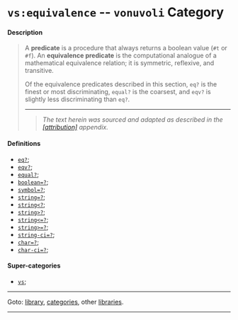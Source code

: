 

<a id='category__vonuvoli__vs_3a_equivalence'></a>

# `vs:equivalence` -- `vonuvoli` Category


<a id='category__vonuvoli__vs_3a_equivalence__description'></a>

#### Description

> A **predicate** is a procedure that always returns a boolean
> value (`#t` or `#f`).  An **equivalence predicate** is
> the computational analogue of a mathematical equivalence relation; it is
> symmetric, reflexive, and transitive.
> 
> Of the equivalence predicates
> described in this section, `eq?` is the finest or most
> discriminating, `equal?` is the coarsest, and `eqv?` is
> slightly less discriminating than `eq?`.
> 
> 
> ----
> > *The text herein was sourced and adapted as described in the [[attribution]](#errors) appendix.*


<a id='category__vonuvoli__vs_3a_equivalence__definitions'></a>

#### Definitions

 * [`eq?`](../../r7rs/definitions/eq_3f.md#definition__r7rs__eq_3f);
 * [`eqv?`](../../r7rs/definitions/eqv_3f.md#definition__r7rs__eqv_3f);
 * [`equal?`](../../r7rs/definitions/equal_3f.md#definition__r7rs__equal_3f);
 * [`boolean=?`](../../r7rs/definitions/boolean_3d_3f.md#definition__r7rs__boolean_3d_3f);
 * [`symbol=?`](../../r7rs/definitions/symbol_3d_3f.md#definition__r7rs__symbol_3d_3f);
 * [`string=?`](../../r7rs/definitions/string_3d_3f.md#definition__r7rs__string_3d_3f);
 * [`string<?`](../../r7rs/definitions/string_3c_3f.md#definition__r7rs__string_3c_3f);
 * [`string>?`](../../r7rs/definitions/string_3e_3f.md#definition__r7rs__string_3e_3f);
 * [`string<=?`](../../r7rs/definitions/string_3c_3d_3f.md#definition__r7rs__string_3c_3d_3f);
 * [`string>=?`](../../r7rs/definitions/string_3e_3d_3f.md#definition__r7rs__string_3e_3d_3f);
 * [`string-ci=?`](../../r7rs/definitions/string-ci_3d_3f.md#definition__r7rs__string-ci_3d_3f);
 * [`char=?`](../../r7rs/definitions/char_3d_3f.md#definition__r7rs__char_3d_3f);
 * [`char-ci=?`](../../r7rs/definitions/char-ci_3d_3f.md#definition__r7rs__char-ci_3d_3f);


<a id='category__vonuvoli__vs_3a_equivalence__super-categories'></a>

#### Super-categories

 * [`vs`](../../vonuvoli/categories/vs.md#category__vonuvoli__vs);

----

Goto: [library](../../vonuvoli/_index.md#library__vonuvoli), [categories](../../vonuvoli/categories/_index.md#toc__vonuvoli__categories), other [libraries](../../_libraries.md#toc__libraries).

----

